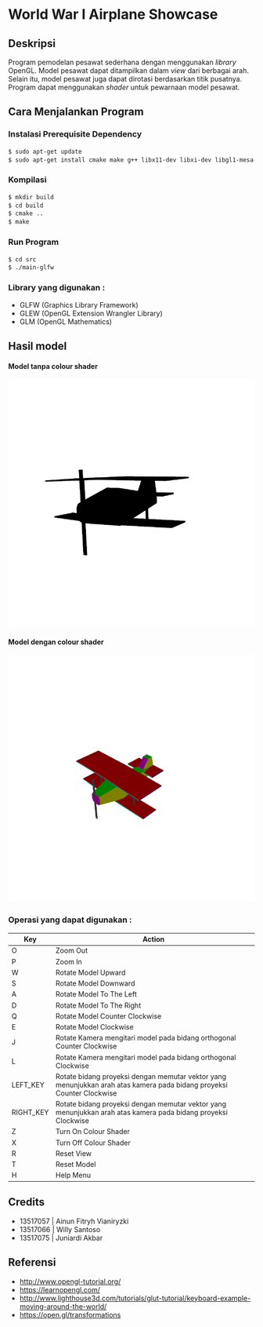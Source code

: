 # World War I Airplane Showcase

## Deskripsi
Program pemodelan pesawat sederhana dengan menggunakan _library_ OpenGL. Model pesawat dapat ditampilkan dalam _view_ dari berbagai arah. Selain itu, model pesawat juga dapat dirotasi berdasarkan titik pusatnya. Program dapat menggunakan _shader_ untuk pewarnaan model pesawat.

## Cara Menjalankan Program 

### Instalasi Prerequisite Dependency
```sh
$ sudo apt-get update
$ sudo apt-get install cmake make g++ libx11-dev libxi-dev libgl1-mesa-dev libglu1-mesa-dev libxrandr-dev libxext-dev libxcursor-dev libxinerama-dev libxi-dev
```

### Kompilasi
```sh
$ mkdir build
$ cd build
$ cmake ..
$ make
```

### Run Program
```sh
$ cd src
$ ./main-glfw
```

### Library yang digunakan :
- GLFW (Graphics Library Framework)
- GLEW (OpenGL Extension Wrangler Library)
- GLM  (OpenGL Mathematics)

## Hasil model

#### Model tanpa colour shader
![noShader](./image/Pic1.png)

#### Model dengan colour shader
![withShader](./image/Pic2.png)

### Operasi yang dapat digunakan :
| Key       | Action                                                                                                                 |
|-----------|------------------------------------------------------------------------------------------------------------------------|
| O         | Zoom Out                                                                                                               |
| P         | Zoom In                                                                                                                |
| W         | Rotate Model Upward                                                                                                    |
| S         | Rotate Model Downward                                                                                                  |
| A         | Rotate Model To The Left                                                                                               |
| D         | Rotate Model To The Right                                                                                              |
| Q         | Rotate Model Counter Clockwise                                                                                         |
| E         | Rotate Model Clockwise                                                                                                 |
| J         | Rotate Kamera mengitari model pada bidang orthogonal Counter Clockwise                                                 |
| L         | Rotate Kamera mengitari model pada bidang orthogonal Clockwise                                                         |
| LEFT_KEY  | Rotate bidang proyeksi dengan memutar vektor yang menunjukkan arah atas  kamera pada bidang proyeksi Counter Clockwise |
| RIGHT_KEY | Rotate bidang proyeksi dengan memutar vektor yang menunjukkan arah atas  kamera pada bidang proyeksi Clockwise         |
| Z         | Turn On Colour Shader                                                                                                  |
| X         | Turn Off Colour Shader                                                                                                 |
| R         | Reset View                                                                                                             |
| T         | Reset Model                                                                                                            |
| H         | Help Menu                                                                                                              |

## Credits
- 13517057 | Ainun Fitryh Vianiryzki
- 13517066 | Willy Santoso
- 13517075 | Juniardi Akbar

## Referensi
- http://www.opengl-tutorial.org/
- https://learnopengl.com/
- http://www.lighthouse3d.com/tutorials/glut-tutorial/keyboard-example-moving-around-the-world/
- https://open.gl/transformations
